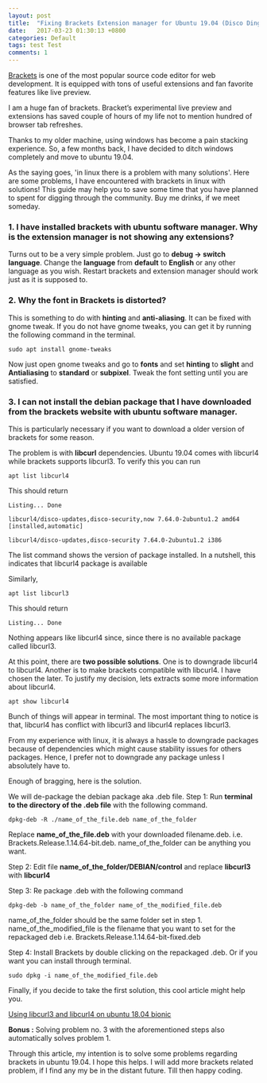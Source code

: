 ```yaml
---
layout: post
title:  "Fixing Brackets Extension manager for Ubuntu 19.04 (Disco Dingo)"
date:   2017-03-23 01:30:13 +0800
categories: Default
tags: test Test
comments: 1
---
```

[Brackets](http://brackets.io/) is one of the most popular source code editor for web development. It is equipped with tons of useful extensions and fan favorite features like live preview.  

I am a huge fan of brackets. Bracket’s experimental live preview and extensions has saved couple of hours of my life not to mention hundred of browser tab refreshes.

Thanks to my older machine, using windows has become a pain stacking experience. So, a few months back, I have decided to ditch windows completely and move to ubuntu 19.04.

As the saying goes, 'in linux there is a problem with many solutions'. Here are some problems, I have encountered with brackets in linux with solutions! This guide may help you to save some time that you have planned to spent for digging through the community. Buy me drinks, if we meet someday.


### 1. I have installed brackets with ubuntu software manager. Why is the extension manager is not showing any extensions? 

Turns out to be a very simple problem. Just go to **debug -> switch language**. Change the **language** from **default** to **English** or any other language as you wish.  Restart brackets and extension manager should work just as it is supposed to.

### 2. Why the font in Brackets is distorted?
  
This is something to do with **hinting** and **anti-aliasing**. It can be fixed with gnome tweak. If you do not have gnome tweaks, you can get it by running the following command in the terminal.
```
sudo apt install gnome-tweaks
```
Now just open gnome tweaks and go to **fonts** and set **hinting** to **slight** and **Antialiasing** to **standard** or **subpixel**. Tweak the font setting until you are satisfied.

### 3. I can not install the debian package that I have downloaded from the brackets website with ubuntu software manager.
This is particularly necessary if you want to download a older version of brackets for some reason.

The problem is with **libcurl** dependencies. Ubuntu 19.04 comes with libcurl4 while brackets supports libcurl3. To verify this you can run
```
apt list libcurl4
```
This should return
```
Listing... Done

libcurl4/disco-updates,disco-security,now 7.64.0-2ubuntu1.2 amd64 [installed,automatic]

libcurl4/disco-updates,disco-security 7.64.0-2ubuntu1.2 i386
```
The list command shows the version of package installed. In a nutshell, this indicates that libcurl4 package is available

Similarly,
```
apt list libcurl3
```
This should return
```
Listing... Done
```
Nothing appears like libcurl4 since, since there is no available package called libcurl3.

At this point, there are **two possible solutions**. One is to downgrade libcurl4 to libcurl4. Another is to make brackets compatible with libcurl4. I have chosen the later. To justify my decision, lets extracts some more information about libcurl4.

  
```
apt show libcurl4
```
Bunch of things will appear in terminal. The most important thing to notice is that, libcurl4 has conflict with libcurl3 and libcurl4 replaces libcurl3.

  

From my experience with linux, it is always a hassle to downgrade packages because of dependencies which might cause stability issues for others packages. Hence, I prefer not to downgrade any package unless I absolutely have to.

  

Enough of bragging, here is the solution.

  

We will de-package the debian package aka .deb file. 
Step 1: Run **terminal to the directory of the .deb file** with the following command.

  

```
dpkg-deb -R ./name_of_the_file.deb name_of_the_folder
```

Replace **name_of_the_file.deb** with your downloaded filename.deb. i.e. Brackets.Release.1.14.64-bit.deb. name_of_the_folder can be anything you want.

Step 2: Edit file **name_of_the_folder/DEBIAN/control** and replace **libcurl3** with **libcurl4**

  
Step 3: Re package .deb with the following command

```
dpkg-deb -b name_of_the_folder name_of_the_modified_file.deb
```
name_of_the_folder should be the same folder set in step 1. name_of_the_modified_file is the filename that you want to set for the repackaged deb i.e. Brackets.Release.1.14.64-bit-fixed.deb

Step 4: Install Brackets by double clicking on the repackaged .deb. Or if you want you can install through terminal.

```
sudo dpkg -i name_of_the_modified_file.deb
```

  

Finally, if you decide to take the first solution, this cool article might help you.

  

[Using libcurl3 and libcurl4 on ubuntu 18.04 bionic](https://dev.to/jake/using-libcurl3-and-libcurl4-on-ubuntu-1804-bionic-184g)

**Bonus :** Solving problem no. 3 with the aforementioned steps also automatically solves problem 1.
  

Through this article, my intention is to solve some problems regarding brackets in ubuntu 19.04. I hope this helps. I will add more brackets related problem, if I find any my be in the distant future. Till then happy coding.
